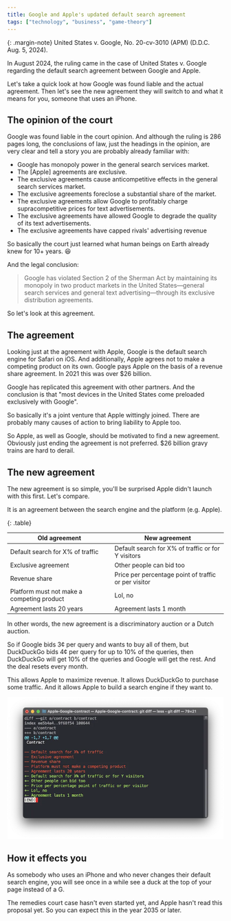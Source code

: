 ```yaml
---
title: Google and Apple's updated default search agreement
tags: ["technology", "business", "game-theory"]
---
```


{: .margin-note}
United States v. Google, No. 20-cv-3010 (APM) (D.D.C. Aug. 5, 2024).

In August 2024, the ruling came in the case of United States v. Google regarding the default search agreement between Google and Apple.

Let's take a quick look at how Google was found liable and the actual agreement. Then let's see the new agreement they will switch to and what it means for you, someone that uses an iPhone.

## The opinion of the court

Google was found liable in the court opinion. And although the ruling is 286 pages long, the conclusions of law, just the headings in the opinion, are very clear and tell a story you are probably already familiar with:

- Google has monopoly power in the general search services market.
- The \[Apple\] agreements are exclusive.
- The exclusive agreements cause anticompetitive effects in the general search services market.
- The exclusive agreements foreclose a substantial share of the market.
- The exclusive agreements allow Google to profitably charge supracompetitive prices for text advertisements.
- The exclusive agreements have allowed Google to degrade the quality of its text advertisements.
- The exclusive agreements have capped rivals' advertising revenue

So basically the court just learned what human beings on Earth already knew for 10+ years. 😆

And the legal conclusion:

> Google has violated Section 2 of the Sherman Act by maintaining its monopoly in two product markets in the United States—general search services and general text advertising—through its exclusive distribution agreements.

So let's look at this agreement.

## The agreement

Looking just at the agreement with Apple, Google is the default search engine for Safari on iOS. And additionally, Apple agrees not to make a competing product on its own. Google pays Apple on the basis of a revenue share agreement. In 2021 this was over $26 billion.

Google has replicated this agreement with other partners. And the conclusion is that "most devices in the United States come preloaded exclusively with Google".

So basically it's a joint venture that Apple wittingly joined. There are probably many causes of action to bring liability to Apple too.

So Apple, as well as Google, should be motivated to find a new agreement. Obviously just ending the agreement is not preferred. $26 billion gravy trains are hard to derail.

## The new agreement

The new agreement is so simple, you'll be surprised Apple didn't launch with this first. Let's compare.

It is an agreement between the search engine and the platform (e.g. Apple).

{: .table}

| Old agreement | New agreement |
|---------------|---------------|
| Default search for X% of traffic | Default search for X% of traffic or for Y visitors |
| Exclusive agreement | Other people can bid too |
| Revenue share | Price per percentage point of traffic or per visitor |
| Platform must not make a competing product | Lol, no |
| Agreement lasts 20 years | Agreement lasts 1 month |

In other words, the new agreement is a discriminatory auction or a Dutch auction.

So if Google bids 3¢ per query and wants to buy all of them, but DuckDuckGo bids 4¢ per query for up to 10% of the queries, then DuckDuckGo will get 10% of the queries and Google will get the rest. And the deal resets every month.

This allows Apple to maximize revenue. It allows DuckDuckGo to purchase some traffic. And it allows Apple to build a search engine if they want to.

![Contract changes](/assets/images/2024-09-15-google-apple-updated-search-agreement.webp)

## How it effects you

As somebody who uses an iPhone and who never changes their default search engine, you will see once in a while see a duck at the top of your page instead of a G.

The remedies court case hasn't even started yet, and Apple hasn't read this proposal yet. So you can expect this in the year 2035 or later.
